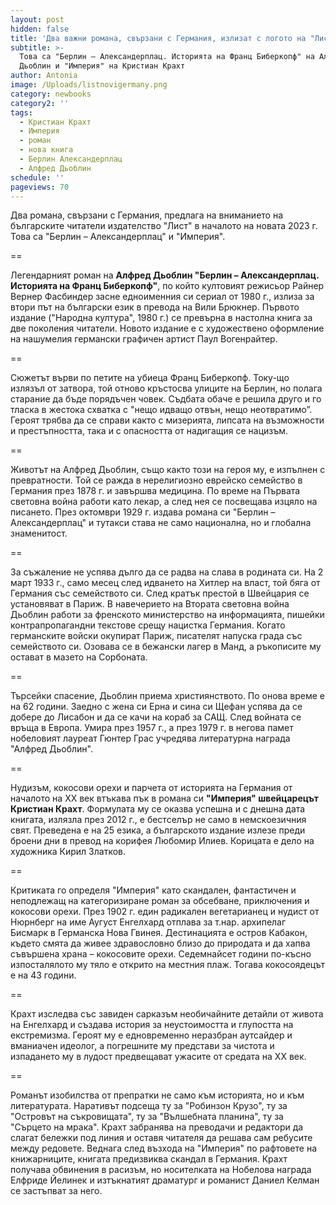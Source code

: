 ```yaml
---
layout: post
hidden: false
title: 'Два важни романа, свързани с Германия, излизат с логото на "Лист"'
subtitle: >-
  Това са "Берлин – Александерплац. Историята на Франц Биберкопф" на Алфред
  Дьоблин и "Империя" на Кристиан Крахт
author: Antonia
image: /Uploads/listnovigermany.png
category: newbooks
category2: ''
tags:
  - Кристиан Крахт
  - Империя
  - роман
  - нова книга
  - Берлин Александерплац
  - Алфред Дьоблин
schedule: ''
pageviews: 70
---
```

Два романа, свързани с Германия, предлага на вниманието на българските читатели издателство "Лист" в началото на новата 2023 г. Това са "Берлин – Александерплац" и "Империя".

\==

Легендарният роман на **Алфред Дьоблин "Берлин – Александерплац. Историята на Франц Биберкопф"**, по който култовият режисьор Райнер Вернер Фасбиндер засне едноименния си сериал от 1980 г., излиза за втори път на български език в превода на Вили Брюкнер. Първото издание ("Народна култура", 1980 г.) се превърна в настолна книга за две поколения читатели. Новото издание е с художествено оформление на нашумелия германски графичен артист Паул Вогенрайтер. 

\==

Сюжетът върви по петите на убиеца Франц Биберкопф. Току-що излязъл от затвора, той отново кръстосва улиците на Берлин, но полага старание да бъде порядъчен човек. Съдбата обаче е решила друго и го тласка в жестока схватка с "нещо идващо отвън, нещо неотвратимо”. Героят трябва да се справи както с мизерията, липсата на възможности и престъпността, така и с опасността от надигащия се нацизъм. 

\==

Животът на Алфред Дьоблин, също както този на героя му, е изпълнен с превратности. Той се ражда в нерелигиозно еврейско семейство в Германия през 1878 г. и завършва медицина. По време на Първата световна война работи като лекар, а след нея се посвещава изцяло на писането. През октомври 1929 г. издава романа си "Берлин – Александерплац" и тутакси става не само национална, но и глобална знаменитост. 

\==

За съжаление не успява дълго да се радва на слава в родината си. На 2 март 1933 г., само  месец след идването на Хитлер на власт, той бяга от Германия със семейството си. След кратък престой в Швейцария се установяват в Париж. В навечерието на Втората световна война Дьоблин работи за френското министерство на информацията, пишейки контрапропагандни текстове срещу нацистка Германия. Когато германските войски окупират Париж, писателят напуска града със семейството си. Озовава се в бежански лагер в Манд, а ръкописите му остават в мазето на Сорбоната. 

\==

Търсейки спасение, Дьоблин приема християнството. По онова време е на 62 години. Заедно с жена си Ерна и сина си Щефан успява да се добере до Лисабон и да се качи на кораб за САЩ. След войната се връща в Европа. Умира през 1957 г., а през 1979 г. в негова памет нобеловият лауреат Гюнтер Грас учредява литературна награда "Алфред Дьоблин". 

\==

Нудизъм, кокосови орехи и парчета от историята на Германия от началото на ХХ век втъкава пък в романа си **"Империя" швейцарецът Кристиан Крахт**. Формулата му се оказва успешна и с днешна дата книгата, излязла през 2012 г., е бестселър не само в немскоезичния свят. Преведена е на 25 езика, а българското издание излезе преди броени дни в превод на корифея Любомир Илиев. Корицата е дело на художника Кирил Златков.

\==

Критиката го определя "Империя" като скандален, фантастичен и неподлежащ на категоризиране роман за обсебване, приключения и кокосови орехи. През 1902 г. един радикален вегетарианец и нудист от Нюрнберг на име Аугуст Енгелхард отплава за т.нар. архипелаг Бисмарк в Германска Нова Гвинея. Дестинацията е остров Кабакон, където смята да живее здравословно близо до природата и да хапва съвършена храна – кокосовите орехи. Седемнайсет години по-късно изпосталялото му тяло е открито на местния плаж. Тогава кокосоядецът е на 43 години. 

\==

Крахт изследва със завиден сарказъм необичайните детайли от живота на Енгелхард и създава история за неустоимостта и глупостта на екстремизма. Героят му е едновременно неразбран аутсайдер и вманиачен идеолог, а погрешните му представи за чистота и изпадането му в лудост предвещават ужасите от средата на ХХ век. 

\==

Романът изобилства от препратки не само към историята, но и към литературата. Наративът подсеща ту за "Робинзон Крузо", ту за "Островът на съкровищата", ту за "Вълшебната планина", ту за "Сърцето на мрака". Крахт забранява на преводачи и редактори да слагат бележки под линия и оставя читателя да решава сам ребусите между редовете. Веднага след  възхода на "Империя" по рафтовете на книжарниците, книгата предизвиква скандал в Германия. Крахт получава обвинения в расизъм, но носителката на Нобелова награда Елфриде Йелинек и изтъкнатият драматург и романист Даниел Келман се застъпват за него.